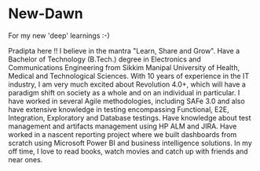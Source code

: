 # New-Dawn
For my new 'deep' learnings :-)

Pradipta here !!
I believe in the mantra "Learn, Share and Grow". 
Have a Bachelor of Technology (B.Tech.) degree in Electronics and Communications Engineering from Sikkim Manipal University of Health, Medical and Technological Sciences. 
With 10 years of experience in the IT industry, I am very much excited about Revolution 4.0+, which will have a paradigm shift on society as a whole and on an individual in particular. 
I have worked in several Agile methodologies, including SAFe 3.0 and also have extensive knowledge in testing encompassing Functional, E2E, Integration, Exploratory and Database testings. 
Have knowledge about test management and artifacts management using HP ALM and JIRA. Have worked in a nascent reporting project where we built dashboards from scratch using Microsoft Power BI and business intelligence solutions. 
In my off time, I love to read books, watch movies and catch up with friends and near ones.
